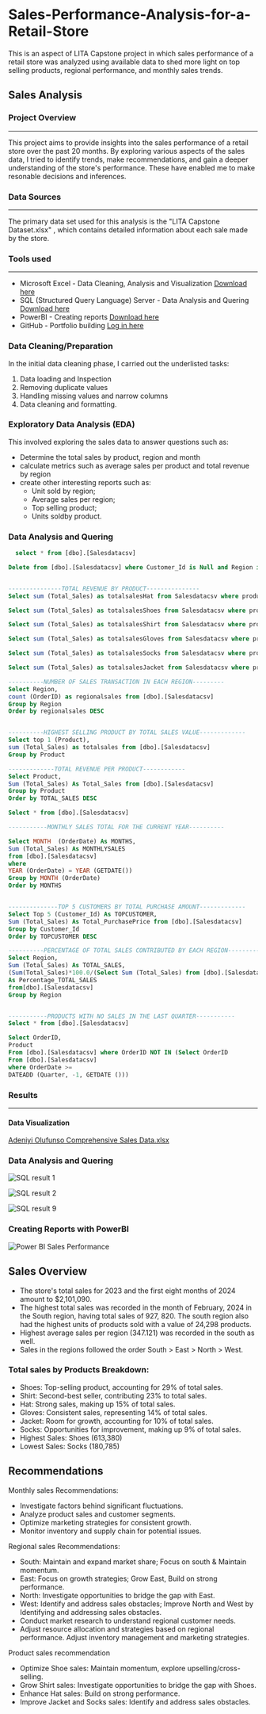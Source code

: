 # Sales-Performance-Analysis-for-a-Retail-Store
This is an aspect of LITA Capstone project in which sales performance of a retail store was analyzed using available data to shed more light on top selling products, regional performance, and monthly sales trends.
## Sales Analysis

### Project Overview
---
This project aims to provide insights into the sales performance of a retail store over the past 20 months. By exploring various aspects of the sales data, I tried to identify trends, make recommendations, and gain a deeper understanding of the store's performance. These have enabled me to make resonable decisions and inferences.

### Data Sources
---
The primary data set used for this analysis is the "LITA Capstone Dataset.xlsx" , which contains detailed information about each sale made by the store.

### Tools used
---
- Microsoft Excel - Data Cleaning, Analysis and Visualization [Download here](https://microsoft.com)
- SQL (Structured Query Language) Server - Data Analysis and Quering [Download here](https://www.microsoft.com/en-us/sql-server/sql-server-downloads)
- PowerBI - Creating reports [Download here](https://www.microsoft./power-bi/downloads)
- GitHub - Portfolio building [Log in here](https://github.com/)


### Data Cleaning/Preparation
In the initial data cleaning phase, I carried out the underlisted tasks:
1. Data loading and Inspection
2. Removing duplicate values
3. Handling missing values and narrow columns
4. Data cleaning and formatting.

### Exploratory Data Analysis (EDA)
This involved exploring the sales data to answer questions such as:
- Determine the total sales by product, region and month
- calculate metrics such as average sales per product and total revenue by region
- create other interesting reports such as:
  - Unit sold by region;
  - Average sales per region;
  - Top selling product;
  - Units soldby product.

### Data Analysis and Quering

```SQL
  select * from [dbo].[Salesdatacsv] 

Delete from [dbo].[Salesdatacsv] where Customer_Id is Null and Region is Null


---------------TOTAL REVENUE BY PRODUCT---------------
Select sum (Total_Sales) as totalsalesHat from Salesdatacsv where product = 'HAT'

Select sum (Total_Sales) as totalsalesShoes from Salesdatacsv where product = 'SHOES'

Select sum (Total_Sales) as totalsalesShirt from Salesdatacsv where product = 'SHIRT'

Select sum (Total_Sales) as totalsalesGloves from Salesdatacsv where product = 'GLOVES'

Select sum (Total_Sales) as totalsalesSocks from Salesdatacsv where product = 'SOCKS'

Select sum (Total_Sales) as totalsalesJacket from Salesdatacsv where product = 'JACKET'

----------NUMBER OF SALES TRANSACTION IN EACH REGION---------
Select Region,
count (OrderID) as regionalsales from [dbo].[Salesdatacsv]
Group by Region
Order by regionalsales DESC


----------HIGHEST SELLING PRODUCT BY TOTAL SALES VALUE-------------
Select top 1 (Product),
sum (Total_Sales) as totalsales from [dbo].[Salesdatacsv]
Group by Product

-------------TOTAL REVENUE PER PRODUCT------------
Select Product,
Sum (Total_Sales) As Total_Sales from [dbo].[Salesdatacsv] 
Group by Product
Order by TOTAL_SALES DESC

Select * from [dbo].[Salesdatacsv]

-----------MONTHLY SALES TOTAL FOR THE CURRENT YEAR----------

Select MONTH  (OrderDate) As MONTHS,
Sum (Total_Sales) As MONTHLYSALES
from [dbo].[Salesdatacsv]
where
YEAR (OrderDate) = YEAR (GETDATE())
Group by MONTH (OrderDate)
Order by MONTHS 


--------------TOP 5 CUSTOMERS BY TOTAL PURCHASE AMOUNT-------------
Select Top 5 (Customer_Id) As TOPCUSTOMER,
Sum (Total_Sales) As Total_PurchasePrice from [dbo].[Salesdatacsv] 
Group by Customer_Id 
Order by TOPCUSTOMER DESC

----------PERCENTAGE OF TOTAL SALES CONTRIBUTED BY EACH REGION----------
Select Region,
Sum (Total_Sales) As TOTAL_SALES,
(Sum(Total_Sales)*100.0/(Select Sum (Total_Sales) from [dbo].[Salesdatacsv]))
As Percentage_TOTAL_SALES
from[dbo].[Salesdatacsv]
Group by Region


-----------PRODUCTS WITH NO SALES IN THE LAST QUARTER-----------
Select * from [dbo].[Salesdatacsv]

Select OrderID,
Product
From [dbo].[Salesdatacsv] where OrderID NOT IN (Select OrderID
From [dbo].[Salesdatacsv]
where OrderDate >=
DATEADD (Quarter, -1, GETDATE ()))

```

### Results
---

#### Data Visualization

[Adeniyi Olufunso Comprehensive Sales Data.xlsx](https://github.com/user-attachments/files/17637991/Adeniyi.Olufunso.Comprehensive.Sales.Data.xlsx)


### Data Analysis and Quering


![SQL result 1](https://github.com/user-attachments/assets/1ba9a986-caf2-46fa-b8b7-cd684feb0f5a)

![SQL result 2](https://github.com/user-attachments/assets/947a6e4f-0dc0-49aa-b7b6-0a40c97c6a4f)


![SQL result 9](https://github.com/user-attachments/assets/186bf2b6-6a3d-460a-8b4c-e2db5e08bd29)

### Creating Reports with PowerBI

![Power BI Sales Performance](https://github.com/user-attachments/assets/8fbf56e9-4eea-4129-b68c-7247cb825b4b)

## Sales Overview
- The store's total sales for 2023 and the first eight months of 2024 amount to $2,101,090. 
- The highest total sales was recorded in the month of February, 2024 in the South region, having total sales of 927, 820. The south region also had the highest units of products sold with a value of 24,298 products.
- Highest average sales per region (347.121) was recorded in the south as well.
- Sales in the regions followed the order South > East > North > West.
### Total sales by Products Breakdown:
- Shoes: Top-selling product, accounting for 29% of total sales.
- Shirt: Second-best seller, contributing 23% to total sales.
- Hat: Strong sales, making up 15% of total sales.
- Gloves: Consistent sales, representing 14% of total sales.
- Jacket: Room for growth, accounting for 10% of total sales.
- Socks: Opportunities for improvement, making up 9% of total sales.
- Highest Sales: Shoes (613,380)
- Lowest Sales: Socks (180,785)

## Recommendations
Monthly sales Recommendations:
- Investigate factors behind significant fluctuations.
- Analyze product sales and customer segments.
- Optimize marketing strategies for consistent growth.
- Monitor inventory and supply chain for potential issues.

Regional sales Recommendations:
- South: Maintain and expand market share; Focus on south & Maintain momentum.
- East: Focus on growth strategies; Grow East, Build on strong performance.
- North: Investigate opportunities to bridge the gap with East.
- West: Identify and address sales obstacles; Improve North and West by Identifying and addressing sales obstacles.
- Conduct market research to understand regional customer needs.
- Adjust resource allocation and strategies based on regional performance. Adjust inventory management and marketing strategies.

Product sales recommendation
- Optimize Shoe sales: Maintain momentum, explore upselling/cross-selling.
- Grow Shirt sales: Investigate opportunities to bridge the gap with Shoes.
- Enhance Hat sales: Build on strong performance.
- Improve Jacket and Socks sales: Identify and address sales obstacles.



